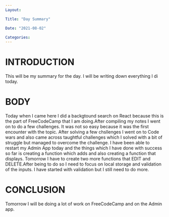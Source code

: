 ```yaml
---
Layout:

Title: "Day Summary"

Date: "2021-08-02"

Categories:
---
```

# INTRODUCTION
This will be my summary for the day. I will be writing down everything I di today.



# BODY
Today when I came here I did a backgtound search on React because this is the part of FreeCodeCamp that I am doing.After compiling my notes I went on to do a few challenges. It was not so easy because it was the first encounter with the topic. After solving a few chsllenges I went on to Code wars and also came across taughtful challenges which I solved with a bit of struggle but managed to overcome the challenge.
I have been able to restart my Admin App today and the things which I have done with success so far is creating a function which adds and also creating a function that displays. Tomorrow I have to create two more functions that EDIT and DELETE.After being to do so I need to focus on local storage and validation of the inputs. I have started with validation but I still need to do more.

# CONCLUSION
Tomorrow I will be doing a lot of work on FreeCodeCamp and on the Admin app.